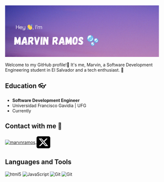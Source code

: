 ![cheese!](img/Header-Image.png)

Welcome to my GitHub profile!🍂
It's me, Marvin, a Software Development Engineering student in El Salvador and a tech enthusiast. 👀
## Education 👓
- **Software Development Engineer**
- Universidad Francisco Gavidia | UFG
- Currently
## Contact with me 🤝
<p>
<a href="https://www.linkedin.com/in/marvn-ramos/" target="blank">
    <img align="center" src="https://img.icons8.com/color/48/000000/linkedin.png" alt="marvnramos"/>
</a>
<a href="https://twitter.com/MarvnRamos" target="blank">
    <img align="center" src="img/square-x-twitter.svg" alt="marvnramos" height="45px" width="45px" />
</a>
</p>

## Languages and Tools
<p>
    <a>
        <img align="center" src="https://fontawesome.com/icons/html5?f=brands&s=solid&pc=%23d96a20" alt="html5" height="45px" width="45px" />
    </a>
    <img align="center" src="https://fontawesome.com/icons/square-js?f=brands&s=solid&pc=%23f4ce43" alt="JavaScript" height="45px" width="45px" />
    <img align="center" src="https://fontawesome.com/icons/git-alt?f=brands&s=solid&pc=%23f09328" alt="Git" height="45px" width="45px" />
    <img align="center" src="https://fontawesome.com/icons/github?f=brands&s=solid&pc=%23ffffff" alt="Git" height="45px" width="45px" />
</p>
